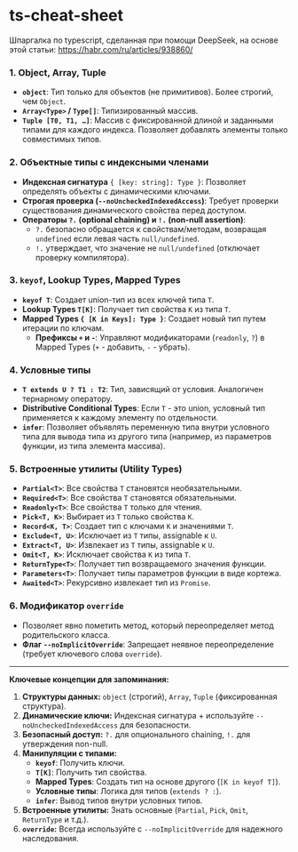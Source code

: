 # ts-cheat-sheet
Шпаргалка по typescript, сделанная при помощи DeepSeek, на основе этой статьи:
https://habr.com/ru/articles/938860/

### 1. Object, Array, Tuple
- **`object`**: Тип только для объектов (не примитивов). Более строгий, чем `Object`.
- **`Array<Type>` / `Type[]`**: Типизированный массив.
- **`Tuple [T0, T1, …]`**: Массив с фиксированной длиной и заданными типами для каждого индекса. Позволяет добавлять элементы только совместимых типов.

### 2. Объектные типы с индексными членами
- **Индексная сигнатура** `{ [key: string]: Type }`: Позволяет определять объекты с динамическими ключами.
- **Строгая проверка (`--noUncheckedIndexedAccess`)**: Требует проверки существования динамического свойства перед доступом.
- **Операторы `?.` (optional chaining) и `!.` (non-null assertion)**:
    - `?.` безопасно обращается к свойствам/методам, возвращая `undefined` если левая часть `null/undefined`.
    - `!.` утверждает, что значение не `null/undefined` (отключает проверку компилятора).

### 3. `keyof`, Lookup Types, Mapped Types
- **`keyof T`**: Создает union-тип из всех ключей типа `T`.
- **Lookup Types `T[K]`**: Получает тип свойства `K` из типа `T`.
- **Mapped Types `{ [K in Keys]: Type }`**: Создает новый тип путем итерации по ключам.
    - **Префиксы `+` и `-`**: Управляют модификаторами (`readonly`, `?`) в Mapped Types (`+` - добавить, `-` - убрать).

### 4. Условные типы
- **`T extends U ? T1 : T2`**: Тип, зависящий от условия. Аналогичен тернарному оператору.
- **Distributive Conditional Types**: Если `T` - это union, условный тип применяется к каждому элементу по отдельности.
- **`infer`**: Позволяет объявлять переменную типа внутри условного типа для вывода типа из другого типа (например, из параметров функции, из типа элемента массива).

### 5. Встроенные утилиты (Utility Types)
- **`Partial<T>`**: Все свойства `T` становятся необязательными.
- **`Required<T>`**: Все свойства `T` становятся обязательными.
- **`Readonly<T>`**: Все свойства `T` только для чтения.
- **`Pick<T, K>`**: Выбирает из `T` только свойства `K`.
- **`Record<K, T>`**: Создает тип с ключами `K` и значениями `T`.
- **`Exclude<T, U>`**: Исключает из `T` типы, assignable к `U`.
- **`Extract<T, U>`**: Извлекает из `T` типы, assignable к `U`.
- **`Omit<T, K>`**: Исключает свойства `K` из типа `T`.
- **`ReturnType<T>`**: Получает тип возвращаемого значения функции.
- **`Parameters<T>`**: Получает типы параметров функции в виде кортежа.
- **`Awaited<T>`**: Рекурсивно извлекает тип из `Promise`.

### 6. Модификатор `override`
- Позволяет явно пометить метод, который переопределяет метод родительского класса.
- **Флаг `--noImplicitOverride`**: Запрещает неявное переопределение (требует ключевого слова `override`).

---

**Ключевые концепции для запоминания:**

1.  **Структуры данных:** `object` (строгий), `Array`, `Tuple` (фиксированная структура).
2.  **Динамические ключи:** Индексная сигнатура + используйте `--noUncheckedIndexedAccess` для безопасности.
3.  **Безопасный доступ:** `?.` для опционального chaining, `!.` для утверждения non-null.
4.  **Манипуляции с типами:**
    -   **`keyof`**: Получить ключи.
    -   **`T[K]`**: Получить тип свойства.
    -   **Mapped Types**: Создать тип на основе другого (`[K in keyof T]`).
    -   **Условные типы**: Логика для типов (`extends ? :`).
    -   **`infer`**: Вывод типов внутри условных типов.
5.  **Встроенные утилиты:** Знать основные (`Partial`, `Pick`, `Omit`, `ReturnType` и т.д.).
6.  **`override`:** Всегда используйте с `--noImplicitOverride` для надежного наследования.
